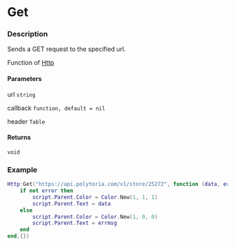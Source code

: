 # Get

### Description

Sends a GET request to the specified url.

Function of [Http](../../)

#### Parameters

url `string`

callback `function, default = nil`

header `Table`

#### Returns

`void`

### Example

```lua
Http:Get("https://api.polytoria.com/v1/store/25272", function (data, error, errmsg)
    if not error then
        script.Parent.Color = Color.New(1, 1, 1)
        script.Parent.Text = data
    else
        script.Parent.Color = Color.New(1, 0, 0)
        script.Parent.Text = errmsg
    end
end,{})
```
